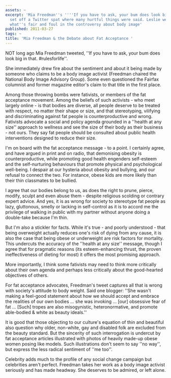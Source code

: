 ```yaml
---
assets: ~
excerpt: 'Mia Freedman''s ''''If you have to ask, your bum does look big in that #rulesforlife''
  set off a Twitter spat where many hurtful things were said. Leslie weighs in on
  what''s fair and foul in the controversy about body image'
published: 2011-03-27
tags: ~
title: 'Mia Freedman & the Debate about Fat Acceptance '
---
```

NOT long ago Mia Freedman tweeted, ''If you have to ask, your bum does look big in that. #rulesforlife''.

She immediately drew fire about the sentiment and about it being made by someone who claims to be a body image activist (Freedman chaired the National Body Image Advisory Group). Some even questioned the Fairfax columnist and former magazine editor's claim to that title in the first place.

Among those throwing bombs were fativists, or members of the fat acceptance movement. Among the beliefs of such activists - who meet largely online - is that bodies are diverse, all people deserve to be treated with respect, no matter their shape or size, and that stereotyping, vilifying and discriminating against fat people is counterproductive and wrong. Fativists advocate a social and policy agenda grounded in a ''health at any size'' approach to wellness and see the size of their body as their business - not ours. They say fat people should be consulted about public health interventions designed to reduce their size.

I'm on board with the fat acceptance message - to a point. I certainly agree, and have argued in print and on radio, that demonising obesity is counterproductive, while promoting good health engenders self-esteem and the self-nurturing behaviours that promote physical and psychological well-being. I despair at our hysteria about obesity and bullying, and our refusal to connect the two. For instance, obese kids are more likely than their thin classmates to be bullied.

I agree that our bodies belong to us, as does the right to prune, pierce, modify, sculpt and even abuse them - despite religious scolding or contrary expert advice. And yes, it is as wrong for society to stereotype fat people as lazy, gluttonous, smelly or lacking in self-control as it is to accord me the privilege of walking in public with my partner without anyone doing a double-take because I'm thin.

But I'm also a stickler for facts. While it's true - and poorly understood - that being overweight actually reduces one's risk of dying from any cause, it is also the case that being obese or underweight are risk factors for mortality. This undercuts the accuracy of the ''health at any size'' message, though I agree that for pragmatic reasons (its esteem-enhancing thrust, the proven ineffectiveness of dieting for most) it offers the most promising approach.

More importantly, I think some fativists may need to think more critically about their own agenda and perhaps less critically about the good-hearted objectives of others.

For fat acceptance advocates, Freedman's tweet captures all that is wrong with society's attitude to body weight. Said one blogger: ''She wasn't making a feel-good statement about how we should accept and embrace the realities of our own bodies … she was invoking … [our] obsessive fear of fat … [Such] tropes are also misogynistic, heteronormative, and promote able-bodied & white as beauty ideals.''

It is good that those objecting to our culture's equation of thin and beautiful also question why older, non-white, gay and disabled folk are excluded from the beauty standard. But the sincerity of such interrogation is undercut by fat acceptance articles illustrated with photos of heavily made-up obese women posing like models. Such illustrations don't seem to say ''no way'', but express the less radical sentiment of ''me too''.

Celebrity adds much to the profile of any social change campaign but celebrities aren't perfect. Freedman takes her work as a body image activist seriously and has made headway. She deserves to be admired, or left alone.